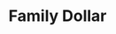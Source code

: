 ---
title: "Family Dollar"
url: /springfield/family-dollar-west-main-street/
shop: variety store
---
